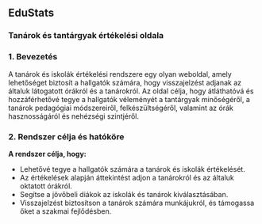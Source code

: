 ## EduStats

### Tanárok és tantárgyak értékelési oldala

### 1. **Bevezetés**

A tanárok és iskolák értékelési rendszere egy olyan weboldal, amely lehetőséget biztosít a hallgatók számára, hogy visszajelzést adjanak az általuk látogatott órákról és a tanárokról. Az oldal célja, hogy átláthatóvá és hozzáférhetővé tegye a hallgatók véleményét a tantárgyak minőségéről, a tanárok pedagógiai módszereiről, felkészültségéről, valamint az órák hasznosságáról és nehézségi szintjéről.

### 2. **Rendszer célja és hatóköre**

**A rendszer célja, hogy:**

-   Lehetővé tegye a hallgatók számára a tanárok és iskolák értékelését.
-   Az értékelések alapján áttekintést adjon a tanárokról és az általuk oktatott órákról.
-   Segítse a jövőbeli diákok az iskolák és tanárok kiválasztásában.
-   Visszajelzést biztosítson a tanárok számára munkájukról, és támogassa őket a szakmai fejlődésben.